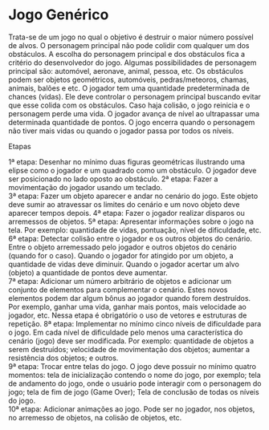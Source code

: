 # Jogo Genérico

Trata-se de um jogo no qual o objetivo é destruir o maior número possível de alvos. O personagem principal não pode colidir com qualquer um dos obstáculos. A escolha do personagem principal e dos obstáculos fica a critério do desenvolvedor do jogo. Algumas possibilidades de personagem principal são: automóvel, aeronave, animal, pessoa, etc. Os obstáculos podem ser objetos geométricos, automóveis, pedras/meteoros, chamas, animais, balões e etc.
	O jogador tem uma quantidade predeterminada de chances (vidas). Ele deve controlar o personagem principal buscando evitar que esse colida com os obstáculos. Caso haja colisão, o jogo reinicia e o personagem perde uma vida. O jogador avança de nível ao ultrapassar uma determinada quantidade de pontos. O jogo encerra quando o personagem não tiver mais vidas ou quando o jogador passa por todos os níveis.


Etapas

1ª etapa: Desenhar no mínimo duas figuras geométricas ilustrando uma elipse como o jogador e um quadrado como um obstáculo. O jogador deve ser posicionado no lado oposto ao obstáculo. 
2ª etapa: Fazer a movimentação do jogador usando um teclado.  
3ª etapa: Fazer um objeto aparecer e andar no cenário do jogo. Este objeto deve sumir ao atravessar os limites do cenário e um novo objeto deve aparecer tempos depois. 
4ª etapa: Fazer o jogador realizar disparos ou arremessos de objetos.
5ª etapa: Apresentar informações sobre o jogo na tela. Por exemplo: quantidade de vidas, pontuação, nível de dificuldade, etc.  
6ª etapa: Detectar colisão entre o jogador e os outros objetos do cenário. Entre o objeto arremessado pelo jogador e outros objetos do cenário  (quando for o caso). Quando o jogador for atingido por um objeto, a quantidade de vidas deve diminuir. Quando o jogador acertar um alvo (objeto) a quantidade de pontos deve aumentar.   
7ª etapa: Adicionar um número arbitrário de objetos e adicionar um conjunto de elementos para complementar o cenário. Estes novos elementos podem dar algum bônus ao jogador quando forem destruídos. Por exemplo, ganhar uma vida, ganhar mais pontos, mais velocidade ao jogador, etc.  Nessa etapa é obrigatório o uso de vetores e estruturas de repetição.
8ª etapa: Implementar no mínimo cinco níveis de dificuldade para o jogo. Em cada nível de dificuldade pelo menos uma característica do cenário (jogo) deve ser modificada. Por exemplo: quantidade de objetos a serem destruídos; velocidade de movimentação dos objetos; aumentar a resistência dos objetos; e outros.  
9ª etapa: Trocar entre telas do jogo. O jogo deve possuir no mínimo quatro momentos: tela de inicialização contendo o nome do jogo, por exemplo; tela de andamento do jogo, onde o usuário pode interagir com o personagem do jogo;  tela de fim de jogo (Game Over); Tela de conclusão de todas os níveis do jogo.  
10ª etapa: Adicionar animações ao jogo. Pode ser no jogador, nos objetos, no arremesso de objetos, na colisão de objetos, etc. 

